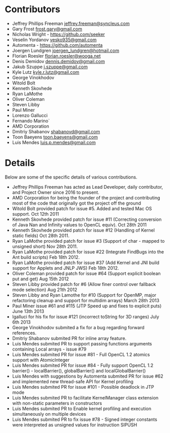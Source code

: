 # Contributors

* Jeffrey Phillips Freeman <jeffrey.freeman@syncleus.com>
* Gary Frost <frost.gary@gmail.com>
* Nicholas Wright - https://github.com/seeker
* Veselin Yordanov <vesko935@gmail.com>
* Automenta - https://github.com/automenta
* Joergen Lundgren <joergen_lundgren@hotmail.com>
* Florian Roesler <florian.roesler@wooga.net>
* Denis Demidov <dennis.demidov@gmail.com>
* Jakub Szuppe <j.szuppe@gmail.com>
* Kyle Lutz <kyle.r.lutz@gmail.com>
* George Vinokhodov
* Witold Bolt 
* Kenneth Skovhede
* Ryan LaMothe
* Oliver Coleman
* Steven Libby
* Paul Miner
* Lorenzo Gallucci
* Fernando Marino`
* AMD Corporation
* Dmitriy Shabanov <shabanovd@gmail.com>
* Toon Baeyens <toon.baeyens@gmail.com>
* Luis Mendes <luis.p.mendes@gmail.com>

# Details

Below are some of the specific details of various contributions.

* Jeffrey Phillips Freeman has acted as Lead Developer, daily contributor, and Project Owner since 2016 to present.
* AMD Corporation for being the founder of the project and contributing most of the code that originally got the project off the ground
* Witold Bolt provided patch for issue #5. Added and tested Mac OS support. Oct 12th 2011
* Kenneth Skovhede provided patch for issue #11 (Correcting conversion of Java Nan and Infinity values to OpenCL equiv). Oct 28th 2011
* Kenneth Skovhede provided patch for issue #12 (Handling of Kernel static fields) Oct 28th 2011.
* Ryan LaMothe provided patch for issue #3 (Support of char - mapped to unsigned short) Nov 28th 2011.
* Ryan LaMothe provided patch for issue #22 (Integrate FindBugs into the Ant build scripts) Feb 18th 2012.
* Ryan LaMothe provided patch for issue #37 (Add Kernel and JNI build support for Applets and JNLP JWS) Feb 18th 2012.
* Oliver Coleman provided patch for issue #64 (Support explicit boolean put and get) Aug 15th 2012
* Steven Libby provided patch for #6 (Allow finer control over fallback mode selection) Aug 21th 2012
* Steven Libby and Ryan Lamothe for #10 (Support for OpenMP, major refactoring cleanup and support for multidim arrays) March 28th 2013
* Paul Miner issue #61 and #115 (JTP Speed up and fixes to explicit puts) June 13th 2013
* lgalluci for his fix for issue #121 (incorrect toString for 3D ranges) July 6th 2013
* George Vinokhodov submited a fix for a bug regarding forward references.
* Dmitriy Shabanov submited PR for inline array feature.
* Luis Mendes submited PR to support passing functions arguments containing Local arrays - issue #79
* Luis Mendes submited PR for issue #81 - Full OpenCL 1.2 atomics support with AtomicInteger 
* Luis Mendes submited PR for issue #84 - Fully support OpenCL 1.2 barrier() - localBarrier(),  globalBarrier() and localGlobalBarrier()
* Luis Mendes with suggestions by Automenta submited PR for issue #62 and implemented new thread-safe API for Kernel profiling
* Luis Mendes submited PR for issue #101 - Possible deadlock in JTP mode
* Luis Mendes submited PR to facilitate KernelManager class extension with non-static parameters in constructors
* Luis Mendes submited PR to Enable kernel profiling and execution simultaneously on multiple devices
* Luis Mendes submited PR to fix issue #78 - Signed integer constants were interpreted as unsigned values for instruction SIPUSH